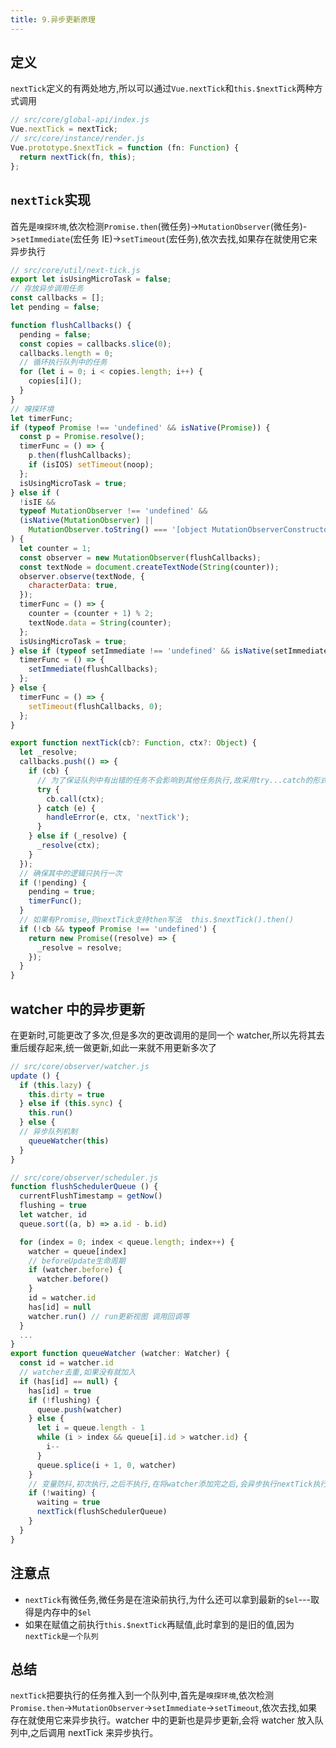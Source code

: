 ```yaml
---
title: 9.异步更新原理
---
```


## 定义

`nextTick`定义的有两处地方,所以可以通过`Vue.nextTick`和`this.$nextTick`两种方式调用

```js
// src/core/global-api/index.js
Vue.nextTick = nextTick;
// src/core/instance/render.js
Vue.prototype.$nextTick = function (fn: Function) {
  return nextTick(fn, this);
};
```

## `nextTick`实现

首先是`嗅探环境`,依次检测`Promise.then`(微任务)->`MutationObserver`(微任务)->`setImmediate`(宏任务 IE)->`setTimeout`(宏任务),依次去找,如果存在就使用它来异步执行

```js
// src/core/util/next-tick.js
export let isUsingMicroTask = false;
// 存放异步调用任务
const callbacks = [];
let pending = false;

function flushCallbacks() {
  pending = false;
  const copies = callbacks.slice(0);
  callbacks.length = 0;
  // 循环执行队列中的任务
  for (let i = 0; i < copies.length; i++) {
    copies[i]();
  }
}
// 嗅探环境
let timerFunc;
if (typeof Promise !== 'undefined' && isNative(Promise)) {
  const p = Promise.resolve();
  timerFunc = () => {
    p.then(flushCallbacks);
    if (isIOS) setTimeout(noop);
  };
  isUsingMicroTask = true;
} else if (
  !isIE &&
  typeof MutationObserver !== 'undefined' &&
  (isNative(MutationObserver) ||
    MutationObserver.toString() === '[object MutationObserverConstructor]')
) {
  let counter = 1;
  const observer = new MutationObserver(flushCallbacks);
  const textNode = document.createTextNode(String(counter));
  observer.observe(textNode, {
    characterData: true,
  });
  timerFunc = () => {
    counter = (counter + 1) % 2;
    textNode.data = String(counter);
  };
  isUsingMicroTask = true;
} else if (typeof setImmediate !== 'undefined' && isNative(setImmediate)) {
  timerFunc = () => {
    setImmediate(flushCallbacks);
  };
} else {
  timerFunc = () => {
    setTimeout(flushCallbacks, 0);
  };
}

export function nextTick(cb?: Function, ctx?: Object) {
  let _resolve;
  callbacks.push(() => {
    if (cb) {
      // 为了保证队列中有出错的任务不会影响到其他任务执行,故采用try...catch的形式
      try {
        cb.call(ctx);
      } catch (e) {
        handleError(e, ctx, 'nextTick');
      }
    } else if (_resolve) {
      _resolve(ctx);
    }
  });
  // 确保其中的逻辑只执行一次
  if (!pending) {
    pending = true;
    timerFunc();
  }
  // 如果有Promise,则nextTick支持then写法  this.$nextTick().then()
  if (!cb && typeof Promise !== 'undefined') {
    return new Promise((resolve) => {
      _resolve = resolve;
    });
  }
}
```

## watcher 中的异步更新

在更新时,可能更改了多次,但是多次的更改调用的是同一个 watcher,所以先将其去重后缓存起来,统一做更新,如此一来就不用更新多次了

```js
// src/core/observer/watcher.js
update () {
  if (this.lazy) {
    this.dirty = true
  } else if (this.sync) {
    this.run()
  } else {
  // 异步队列机制
    queueWatcher(this)
  }
}
```

```js
// src/core/observer/scheduler.js
function flushSchedulerQueue () {
  currentFlushTimestamp = getNow()
  flushing = true
  let watcher, id
  queue.sort((a, b) => a.id - b.id)

  for (index = 0; index < queue.length; index++) {
    watcher = queue[index]
    // beforeUpdate生命周期
    if (watcher.before) {
      watcher.before()
    }
    id = watcher.id
    has[id] = null
    watcher.run() // run更新视图 调用回调等
  }
  ...
}
export function queueWatcher (watcher: Watcher) {
  const id = watcher.id
  // watcher去重,如果没有就加入
  if (has[id] == null) {
    has[id] = true
    if (!flushing) {
      queue.push(watcher)
    } else {
      let i = queue.length - 1
      while (i > index && queue[i].id > watcher.id) {
        i--
      }
      queue.splice(i + 1, 0, watcher)
    }
    // 变量防抖,初次执行,之后不执行,在将watcher添加完之后,会异步执行nextTick执行watcher的run方法
    if (!waiting) {
      waiting = true
      nextTick(flushSchedulerQueue)
    }
  }
}
```

## 注意点

- `nextTick`有微任务,微任务是在渲染前执行,为什么还可以拿到最新的`$el`---取得是内存中的`$el`
- 如果在赋值之前执行`this.$nextTick`再赋值,此时拿到的是旧的值,因为`nextTick是一个队列`

## 总结

`nextTick`把要执行的任务推入到一个队列中,首先是`嗅探环境`,依次检测`Promise.then`->`MutationObserver`->`setImmediate`->`setTimeout`,依次去找,如果存在就使用它来异步执行。watcher 中的更新也是异步更新,会将 watcher 放入队列中,之后调用 nextTick 来异步执行。
